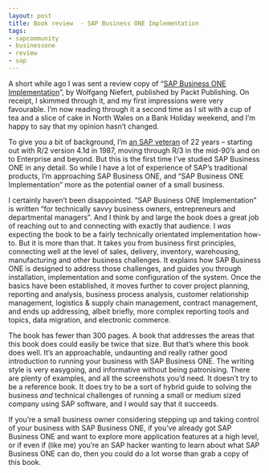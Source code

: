 ```yaml
---
layout: post
title: Book review  - SAP Business ONE Implementation
tags:
- sapcommunity
- businessone
- review
- sap
---
```



A short while ago I was sent a review copy of “[SAP Business ONE Implementation](http://www.packtpub.com/sap-business-1-implementation/book)”, by Wolfgang Niefert, published by Packt Publishing. On receipt, I skimmed through it, and my first impressions were very favourable. I’m now reading through it a second time as I sit with a cup of tea and a slice of cake in North Wales on a Bank Holiday weekend, and I’m happy to say that my opinion hasn’t changed.

To give you a bit of background, I’m [an SAP veteran](//qmacro.org/about/) of 22 years – starting out with R/2 version 4.1d in 1987, moving through R/3 in the mid-90’s and on to Enterprise and beyond. But this is the first time I’ve studied SAP Business ONE in any detail. So while I have a lot of experience of SAP’s traditional products, I’m approaching SAP Business ONE, and “SAP Business ONE Implementation” more as the potential owner of a small business.

I certainly haven’t been disappointed. “SAP Business ONE Implementation” is written “for technically savvy business owners, entrepreneurs and departmental managers”. And I think by and large the book does a great job of reaching out to and connecting with exactly that audience. I <span style="text-decoration: none;"><span>*was* expecting the book to be a fairly technically orientated implementation how-to. But it is more than that. It takes you from business first principles, connecting well at the level of sales, delivery, inventory, warehousing, manufacturing and other business challenges. It explains how SAP Business ONE is designed to address those challenges, and guides you through installation, implementation and some configuration of the system. Once the basics have been established, it moves further to cover project planning, reporting and analysis, business process analysis, customer relationship management, logistics & supply chain management, contract management, and ends up addressing, albeit briefly, more complex reporting tools and topics, data migration, and electronic commerce.</span></span>

The book has fewer than 300 pages. A book that addresses the areas that this book does could easily be twice that size. But that’s where this book does well. It’s an approachable, undaunting and really rather good introduction to running your business with SAP Business ONE. The writing style is very easygoing, and informative without being patronising. There are plenty of examples, and all the screenshots you’d need. It doesn’t try to be a reference book. It does try to be a sort of hybrid guide to solving the business *and* technical challenges of running a small or medium sized company using SAP software, and I would say that it succeeds.

If you’re a small business owner considering stepping up and taking control of your business with SAP Business ONE, if you’ve already got SAP Business ONE and want to explore more application features at a high level, or if even if (like me) you’re an SAP hacker wanting to learn about what SAP Business ONE can do, then you could do a lot worse than grab a copy of this book.
